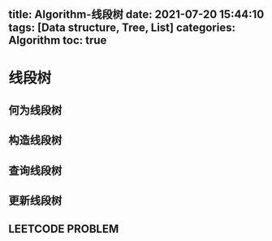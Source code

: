 title: Algorithm-线段树
date: 2021-07-20 15:44:10
tags: [Data structure, Tree, List]
categories: Algorithm
toc: true
---
# 线段树

## 何为线段树

## 构造线段树

## 查询线段树

## 更新线段树

## LEETCODE PROBLEM